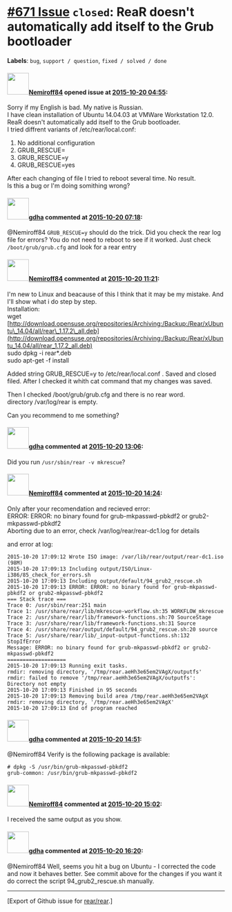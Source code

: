 [\#671 Issue](https://github.com/rear/rear/issues/671) `closed`: ReaR doesn't automatically add itself to the Grub bootloader
=============================================================================================================================

**Labels**: `bug`, `support / question`, `fixed / solved / done`

#### <img src="https://avatars.githubusercontent.com/u/15207536?v=4" width="50">[Nemiroff84](https://github.com/Nemiroff84) opened issue at [2015-10-20 04:55](https://github.com/rear/rear/issues/671):

Sorry if my English is bad. My native is Russian.  
I have clean installation of Ubuntu 14.04.03 at VMWare Workstation 12.0.
ReaR doesn't automatically add itself to the Grub bootloader.  
I tried diffrent variants of /etc/rear/local.conf:

1.  No additional configuration
2.  GRUB\_RESCUE=
3.  GRUB\_RESCUE=y
4.  GRUB\_RESCUE=yes

After each changing of file I tried to reboot several time. No result.  
Is this a bug or I'm doing somithing wrong?

#### <img src="https://avatars.githubusercontent.com/u/888633?u=cdaeb31efcc0048d3619651aa18dd4b76e636b21&v=4" width="50">[gdha](https://github.com/gdha) commented at [2015-10-20 07:18](https://github.com/rear/rear/issues/671#issuecomment-149459691):

@Nemiroff84 `GRUB_RESCUE=y` should do the trick. Did you check the rear
log file for errors? You do not need to reboot to see if it worked. Just
check `/boot/grub/grub.cfg` and look for a rear entry

#### <img src="https://avatars.githubusercontent.com/u/15207536?v=4" width="50">[Nemiroff84](https://github.com/Nemiroff84) commented at [2015-10-20 11:21](https://github.com/rear/rear/issues/671#issuecomment-149531539):

I'm new to Linux and beacause of this I think that it may be my mistake.
And I'll show what i do step by step.  
Installation:  
wget
[http://download.opensuse.org/repositories/Archiving:/Backup:/Rear/xUbuntu\_14.04/all/rear\_1.17.2\_all.deb](http://download.opensuse.org/repositories/Archiving:/Backup:/Rear/xUbuntu_14.04/all/rear_1.17.2_all.deb)  
sudo dpkg -i rear\*.deb  
sudo apt-get -f install

Added string GRUB\_RESCUE=y to /etc/rear/local.conf . Saved and closed
filed. After I checked it whith cat command that my changes was saved.

Then I checked /boot/grub/grub.cfg and there is no rear word.  
directory /var/log/rear is empty.

Can you recommend to me something?

#### <img src="https://avatars.githubusercontent.com/u/888633?u=cdaeb31efcc0048d3619651aa18dd4b76e636b21&v=4" width="50">[gdha](https://github.com/gdha) commented at [2015-10-20 13:06](https://github.com/rear/rear/issues/671#issuecomment-149562073):

Did you run `/usr/sbin/rear -v mkrescue`?

#### <img src="https://avatars.githubusercontent.com/u/15207536?v=4" width="50">[Nemiroff84](https://github.com/Nemiroff84) commented at [2015-10-20 14:24](https://github.com/rear/rear/issues/671#issuecomment-149583139):

Only after your recomendation and recieved error:  
ERROR: ERROR: no binary found for grub-mkpasswd-pbkdf2 or
grub2-mkpasswd-pbkdf2  
Aborting due to an error, check /var/log/rear/rear-dc1.log for details

and error at log:

    2015-10-20 17:09:12 Wrote ISO image: /var/lib/rear/output/rear-dc1.iso (98M)
    2015-10-20 17:09:13 Including output/ISO/Linux-i386/85_check_for_errors.sh
    2015-10-20 17:09:13 Including output/default/94_grub2_rescue.sh
    2015-10-20 17:09:13 ERROR: ERROR: no binary found for grub-mkpasswd-pbkdf2 or grub2-mkpasswd-pbkdf2
    === Stack trace ===
    Trace 0: /usr/sbin/rear:251 main
    Trace 1: /usr/share/rear/lib/mkrescue-workflow.sh:35 WORKFLOW_mkrescue
    Trace 2: /usr/share/rear/lib/framework-functions.sh:70 SourceStage
    Trace 3: /usr/share/rear/lib/framework-functions.sh:31 Source
    Trace 4: /usr/share/rear/output/default/94_grub2_rescue.sh:20 source
    Trace 5: /usr/share/rear/lib/_input-output-functions.sh:132 StopIfError
    Message: ERROR: no binary found for grub-mkpasswd-pbkdf2 or grub2-mkpasswd-pbkdf2
    ===================
    2015-10-20 17:09:13 Running exit tasks.
    rmdir: removing directory, '/tmp/rear.aeHh3e65em2VAgX/outputfs'
    rmdir: failed to remove '/tmp/rear.aeHh3e65em2VAgX/outputfs': Directory not empty
    2015-10-20 17:09:13 Finished in 95 seconds
    2015-10-20 17:09:13 Removing build area /tmp/rear.aeHh3e65em2VAgX
    rmdir: removing directory, '/tmp/rear.aeHh3e65em2VAgX'
    2015-10-20 17:09:13 End of program reached

#### <img src="https://avatars.githubusercontent.com/u/888633?u=cdaeb31efcc0048d3619651aa18dd4b76e636b21&v=4" width="50">[gdha](https://github.com/gdha) commented at [2015-10-20 14:51](https://github.com/rear/rear/issues/671#issuecomment-149591280):

@Nemiroff84 Verify is the following package is available:

    # dpkg -S /usr/bin/grub-mkpasswd-pbkdf2
    grub-common: /usr/bin/grub-mkpasswd-pbkdf2

#### <img src="https://avatars.githubusercontent.com/u/15207536?v=4" width="50">[Nemiroff84](https://github.com/Nemiroff84) commented at [2015-10-20 15:02](https://github.com/rear/rear/issues/671#issuecomment-149594387):

I received the same output as you show.

#### <img src="https://avatars.githubusercontent.com/u/888633?u=cdaeb31efcc0048d3619651aa18dd4b76e636b21&v=4" width="50">[gdha](https://github.com/gdha) commented at [2015-10-20 16:20](https://github.com/rear/rear/issues/671#issuecomment-149620996):

@Nemiroff84 Well, seems you hit a bug on Ubuntu - I corrected the code
and now it behaves better. See commit above for the changes if you want
it do correct the script 94\_grub2\_rescue.sh manually.

------------------------------------------------------------------------

\[Export of Github issue for
[rear/rear](https://github.com/rear/rear).\]
